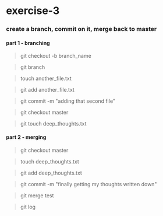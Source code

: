 # exercise-3
### create a branch, commit on it, merge back to master
#### part 1 - branching
> git checkout -b branch_name

> git branch

> touch another_file.txt

> git add another_file.txt

> git commit -m "adding that second file"

> git checkout master

> git touch deep_thoughts.txt

#### part 2 - merging
> git checkout master

> touch deep_thoughts.txt

> git add deep_thoughts.txt

> git commit -m "finally getting my thoughts written down"

> git merge test

> git log

